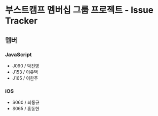 # 부스트캠프 멤버십 그룹 프로젝트 - Issue Tracker

## 멤버
### JavaScript
- J090 / 박진영
- J153 / 이유택
- J165 / 이한주

### iOS
- S060 / 최동규
- S065 / 홍동현

